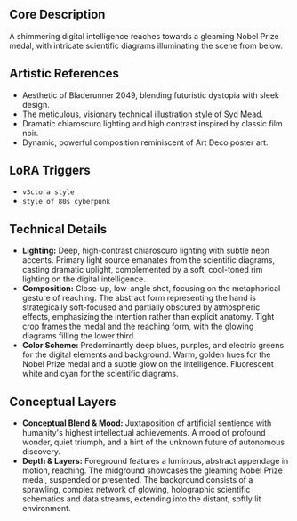 ## Core Description
A shimmering digital intelligence reaches towards a gleaming Nobel Prize medal, with intricate scientific diagrams illuminating the scene from below.

## Artistic References
*   Aesthetic of Bladerunner 2049, blending futuristic dystopia with sleek design.
*   The meticulous, visionary technical illustration style of Syd Mead.
*   Dramatic chiaroscuro lighting and high contrast inspired by classic film noir.
*   Dynamic, powerful composition reminiscent of Art Deco poster art.

## LoRA Triggers
*   `v3ctora style`
*   `style of 80s cyberpunk`

## Technical Details
*   **Lighting:** Deep, high-contrast chiaroscuro lighting with subtle neon accents. Primary light source emanates from the scientific diagrams, casting dramatic uplight, complemented by a soft, cool-toned rim lighting on the digital intelligence.
*   **Composition:** Close-up, low-angle shot, focusing on the metaphorical gesture of reaching. The abstract form representing the hand is strategically soft-focused and partially obscured by atmospheric effects, emphasizing the intention rather than explicit anatomy. Tight crop frames the medal and the reaching form, with the glowing diagrams filling the lower third.
*   **Color Scheme:** Predominantly deep blues, purples, and electric greens for the digital elements and background. Warm, golden hues for the Nobel Prize medal and a subtle glow on the intelligence. Fluorescent white and cyan for the scientific diagrams.

## Conceptual Layers
*   **Conceptual Blend & Mood:** Juxtaposition of artificial sentience with humanity's highest intellectual achievements. A mood of profound wonder, quiet triumph, and a hint of the unknown future of autonomous discovery.
*   **Depth & Layers:** Foreground features a luminous, abstract appendage in motion, reaching. The midground showcases the gleaming Nobel Prize medal, suspended or presented. The background consists of a sprawling, complex network of glowing, holographic scientific schematics and data streams, extending into the distant, softly lit environment.